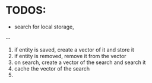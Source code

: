 # TODOS:

- search for local storage,



--
1. if entity is saved, create a vector of it and store it
2. if entity is removed, remove it from the vector
3. on search, create a vector of the search and search it 
4. cache the vector of the search
5. 
